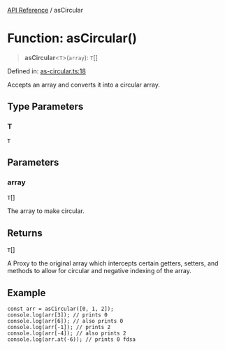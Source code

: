 [API Reference](API%20Reference) / asCircular

# Function: asCircular()

> **asCircular**\<`T`\>(`array`): `T`[]

Defined in: [as-circular.ts:18](https://github.com/IshanBhatBhardwaj/typedoc-for-me/blob/ad1c0e45bcbb2e242187a6be2faa7a0b3eb9cff8/src/as-circular.ts#L18)

Accepts an array and converts it into a circular array.

## Type Parameters

### T

`T`

## Parameters

### array

`T`[]

The array to make circular.

## Returns

`T`[]

A Proxy to the original array which intercepts certain getters,
setters, and methods to allow for circular and negative indexing of the array.

## Example

```
const arr = asCircular([0, 1, 2]);
console.log(arr[3]); // prints 0
console.log(arr[6]); // also prints 0
console.log(arr[-1]); // prints 2
console.log(arr[-4]); // also prints 2
console.log(arr.at(-6)); // prints 0 fdsa
```
